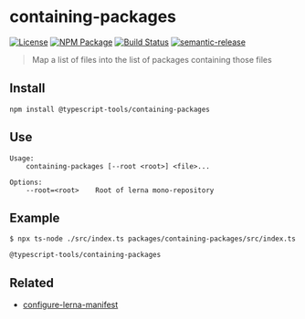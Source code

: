 # containing-packages

[![License][]](https://opensource.org/licenses/ISC)
[![NPM Package][]](https://npmjs.org/package/@typescript-tools/containing-packages)
[![Build Status]](https://github.com/typescript-tools/typescript-tools/actions/workflows/ci.yml)
[![semantic-release]](https://github.com/semantic-release/semantic-release)

[license]: https://img.shields.io/badge/License-ISC-blue.svg
[npm package]: https://img.shields.io/npm/v/@typescript-tools/containing-packages.svg
[build status]: https://github.com/typescript-tools/typescript-tools/actions/workflows/ci.yml/badge.svg
[semantic-release]: https://img.shields.io/badge/%20%20%F0%9F%93%A6%F0%9F%9A%80-semantic--release-e10079.svg

> Map a list of files into the list of packages containing those files

## Install

```shell
npm install @typescript-tools/containing-packages
```

## Use

```
Usage:
    containing-packages [--root <root>] <file>...

Options:
    --root=<root>    Root of lerna mono-repository
```

## Example

```shell
$ npx ts-node ./src/index.ts packages/containing-packages/src/index.ts

@typescript-tools/containing-packages
```

## Related

- [configure-lerna-manifest](https://github.com/typescript-tools/typescript-tools/tree/master/packages/configure-lerna-manifest)
